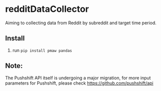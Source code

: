 # redditDataCollector
Aiming to collecting data from Reddit by subreddit and target time period. 

## Install
1. run `pip install pmaw pandas`

## Note:
The Pushshift API itself is undergoing a major migration, for more input parameters for Pushshift, please check https://github.com/pushshift/api


